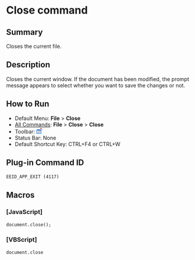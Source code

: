 # Close command

## Summary

Closes the current file.

## Description

Closes the current window. If the document has been modified, the prompt
message appears to select whether you want to save the changes or not.

## How to Run

- Default Menu: **File** \> **Close**
- [All Commands](../tools/all_commands): **File** \> **Close**
\> **Close**
- Toolbar: ![](../../images/appexit.png)
- Status Bar: None
- Default Shortcut Key: CTRL+F4 or CTRL+W

## Plug-in Command ID

```
EEID_APP_EXIT (4117)
```

## Macros

### \[JavaScript\]

```
document.close();
```

### \[VBScript\]

```
document.close
```

